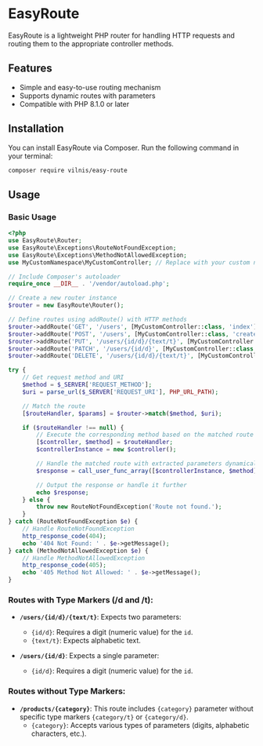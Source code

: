 # EasyRoute

EasyRoute is a lightweight PHP router for handling HTTP requests and routing them to the appropriate controller methods.

## Features

- Simple and easy-to-use routing mechanism
- Supports dynamic routes with parameters
- Compatible with PHP 8.1.0 or later

## Installation

You can install EasyRoute via Composer. Run the following command in your terminal:

```bash
composer require vilnis/easy-route
```

## Usage

### Basic Usage

```php
<?php
use EasyRoute\Router;
use EasyRoute\Exceptions\RouteNotFoundException;
use EasyRoute\Exceptions\MethodNotAllowedException;
use MyCustomNamespace\MyCustomController; // Replace with your custom namespace

// Include Composer's autoloader
require_once __DIR__ . '/vendor/autoload.php';

// Create a new router instance
$router = new EasyRoute\Router();

// Define routes using addRoute() with HTTP methods
$router->addRoute('GET', '/users', [MyCustomController::class, 'index']);
$router->addRoute('POST', '/users', [MyCustomController::class, 'create']);
$router->addRoute('PUT', '/users/{id/d}/{text/t}', [MyCustomController::class, 'update']);
$router->addRoute('PATCH', '/users/{id/d}', [MyCustomController::class, 'modify']);
$router->addRoute('DELETE', '/users/{id/d}/{text/t}', [MyCustomController::class, 'delete']);

try {
    // Get request method and URI
    $method = $_SERVER['REQUEST_METHOD'];
    $uri = parse_url($_SERVER['REQUEST_URI'], PHP_URL_PATH);

    // Match the route
    [$routeHandler, $params] = $router->match($method, $uri);

    if ($routeHandler !== null) {
        // Execute the corresponding method based on the matched route
        [$controller, $method] = $routeHandler;
        $controllerInstance = new $controller();

        // Handle the matched route with extracted parameters dynamically as an array
        $response = call_user_func_array([$controllerInstance, $method], [$params]);

        // Output the response or handle it further
        echo $response;
    } else {
        throw new RouteNotFoundException('Route not found.');
    }
} catch (RouteNotFoundException $e) {
    // Handle RouteNotFoundException
    http_response_code(404);
    echo '404 Not Found: ' . $e->getMessage();
} catch (MethodNotAllowedException $e) {
    // Handle MethodNotAllowedException
    http_response_code(405);
    echo '405 Method Not Allowed: ' . $e->getMessage();
}
```
### Routes with Type Markers (/d and /t):

- **`/users/{id/d}/{text/t}`**: Expects two parameters:
    - `{id/d}`: Requires a digit (numeric value) for the `id`.
    - `{text/t}`: Expects alphabetic text.

- **`/users/{id/d}`**: Expects a single parameter:
    - `{id/d}`: Requires a digit (numeric value) for the `id`.


### Routes without Type Markers:

- **`/products/{category}`**: This route includes `{category}` parameter without specific type markers `{category/t}` or `{category/d}`.
    - `{category}`: Accepts various types of parameters (digits, alphabetic characters, etc.).

